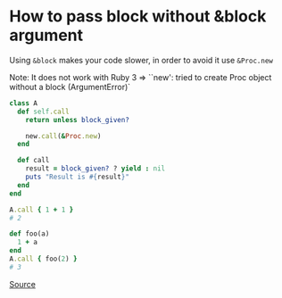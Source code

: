 # How to pass block without &block argument

Using `&block` makes your code slower, in order to avoid it use `&Proc.new`

Note: It does not work with Ruby 3 => ``new': tried to create Proc object without a block (ArgumentError)`

```ruby
class A
  def self.call
    return unless block_given?

    new.call(&Proc.new)
  end

  def call
    result = block_given? ? yield : nil
    puts "Result is #{result}"
  end
end

A.call { 1 + 1 }
# 2

def foo(a)
  1 + a
end
A.call { foo(2) }
# 3
```

[Source](https://gist.github.com/mudge/786953)
